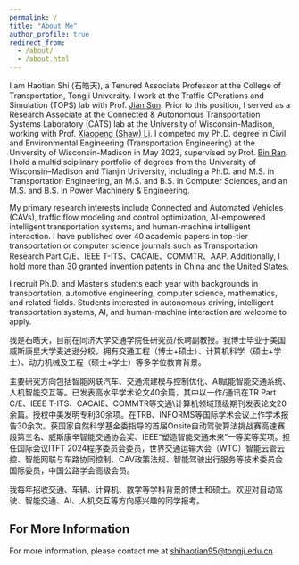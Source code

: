 ```yaml
---
permalink: /
title: "About Me"
author_profile: true
redirect_from: 
  - /about/
  - /about.html
---
```


I am Haotian Shi (石皓天), a Tenured Associate Professor at the College of Transportation, Tongji University. I work at the Traffic OPerations and Simulation (TOPS) lab with Prof. [Jian Sun](https://scholar.google.com/citations?user=dXaFOeYAAAAJ&hl=zh-CN). Prior to this position, I served as a Research Associate at the Connected & Autonomous Transportation Systems Laboratory (CATS) lab at the University of Wisconsin-Madison, working with Prof. [Xiaopeng (Shaw) Li](https://catslab.engr.wisc.edu/staff/xiaopengli/). I competed my Ph.D. degree in Civil and Environmental Engineering (Transportation Engineering) at the University of Wisconsin-Madison in May 2023, supervised by Prof. [Bin Ran](https://engineering.wisc.edu/directory/profile/bin-ran/). I hold a multidisciplinary portfolio of degrees from the University of Wisconsin–Madison and Tianjin University, including a Ph.D. and M.S. in Transportation Engineering, an M.S. and B.S. in Computer Sciences, and an M.S. and B.S. in Power Machinery & Engineering. 

My primary research interests include Connected and Automated Vehicles (CAVs), traffic flow modeling and control optimization, AI-empowered intelligent transportation systems, and human-machine intelligent interaction. I have published over 40 academic papers in top-tier transportation or computer science journals such as Transportation Research Part C/E、IEEE T-ITS、CACAIE、COMMTR、AAP. Additionally, I hold more than 30 granted invention patents in China and the United States.

I recruit Ph.D. and Master’s students each year with backgrounds in transportation, automotive engineering, computer science, mathematics, and related fields. Students interested in autonomous driving, intelligent transportation systems, AI, and human-machine interaction are welcome to apply.

我是石皓天，目前在同济大学交通学院任研究员/长聘副教授。我博士毕业于美国威斯康星大学麦迪逊分校，拥有交通工程（博士+硕士）、计算机科学（硕士+学士）、动力机械及工程（硕士+学士）等多学位教育背景。

主要研究方向包括智能网联汽车、交通流建模与控制优化、AI赋能智能交通系统、人机智能交互等。已发表高水平学术论文40余篇，其中以一作/通讯在TR Part C/E、IEEE T-ITS、CACAIE、COMMTR等交通\计算机领域顶级期刊发表论文20余篇。授权中美发明专利30余项。在TRB、INFORMS等国际学术会议上作学术报告30余次。获国家自然科学基金委指导的首届Onsite自动驾驶算法挑战赛高速赛段第三名、威斯康辛智能交通协会奖、IEEE“塑造智能交通未来”一等奖等奖项。担任国际会议ITFT 2024程序委员会委员，世界交通运输大会（WTC）智能云管云控、智能网联与车路协同控制、CAV政策法规、智能驾驶出行服务等技术委员会国际委员，中国公路学会高级会员。

我每年招收交通、车辆、计算机、数学等学科背景的博士和硕士。欢迎对自动驾驶、智能交通、AI、人机交互等方向感兴趣的同学报考。 

For More Information
------
For more information, please contact me at [shihaotian95@tongji.edu.cn](mailto:shihaotian95@tongji.edu.cn)
